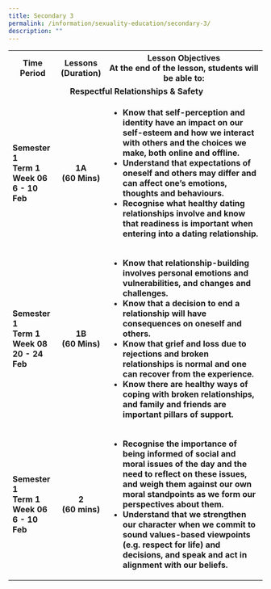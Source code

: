 ```yaml
---
title: Secondary 3
permalink: /information/sexuality-education/secondary-3/
description: ""
---
```

<table>
<tbody>
<tr>
<th style="text-align: center;">Time Period</th>
<th style="text-align: center;">Lessons<br />(Duration)</th>
<th style="text-align: center;">Lesson Objectives<br />At the end of the lesson, students will be able to:</th>
</tr>
<tr>
<td style="text-align: center;" colspan="3">&nbsp;<strong>Respectful Relationships &amp; Safety</strong></td>
</tr>
<tr>
<td><strong>Semester 1<br />Term 1 Week 06<br />6 - 10 Feb</strong></td>
<td style="text-align: center;"><strong>1A<br />(60 Mins)</strong></td>
<td>
<ul>
<li><strong>Know that self-perception and identity have an impact on our self-esteem and how we interact with others and the choices we make, both online and offline.</strong></li>
<li><strong>Understand that expectations of oneself and others may differ and can affect one&rsquo;s emotions, thoughts and behaviours.</strong></li>
<li><strong>Recognise what healthy dating relationships involve and know that readiness is important when entering into a dating relationship.</strong></li>
</ul>
</td>
</tr>
<tr>
<td><strong>Semester 1<br />Term 1 Week 08<br />20 - 24 Feb</strong></td>
<td style="text-align: center;"><strong>1B<br />(60 Mins)</strong></td>
<td>
<ul>
<li><strong>Know that relationship-building involves personal emotions and vulnerabilities, and changes and challenges.</strong></li>
<li><strong>Know that a decision to end a relationship will have consequences on oneself and others.</strong></li>
<li><strong>Know that grief and loss due to rejections and broken relationships is normal and one can recover from the experience.</strong></li>
<li><strong>Know there are healthy ways of coping with broken relationships, and family and friends are important pillars of support.</strong></li>
</ul>
</td>
</tr>
<tr>
<td><strong>Semester 1<br />Term 1 Week 06<br />6 - 10 Feb</strong></td>
<td style="text-align: center;"><strong>2<br />(60 mins)</strong></td>
<td>
<ul>
<li><strong>Recognise the importance of being informed of social and moral issues of the day and the need to reflect on these issues, and weigh them against our own moral standpoints as we form our perspectives about them.</strong></li>
<li><strong>Understand that we strengthen our character when we commit to sound values-based viewpoints (e.g. respect for life) and decisions, and speak and act in alignment with our beliefs.</strong></li>
</ul>
</td>
</tr>
</tbody>
</table>